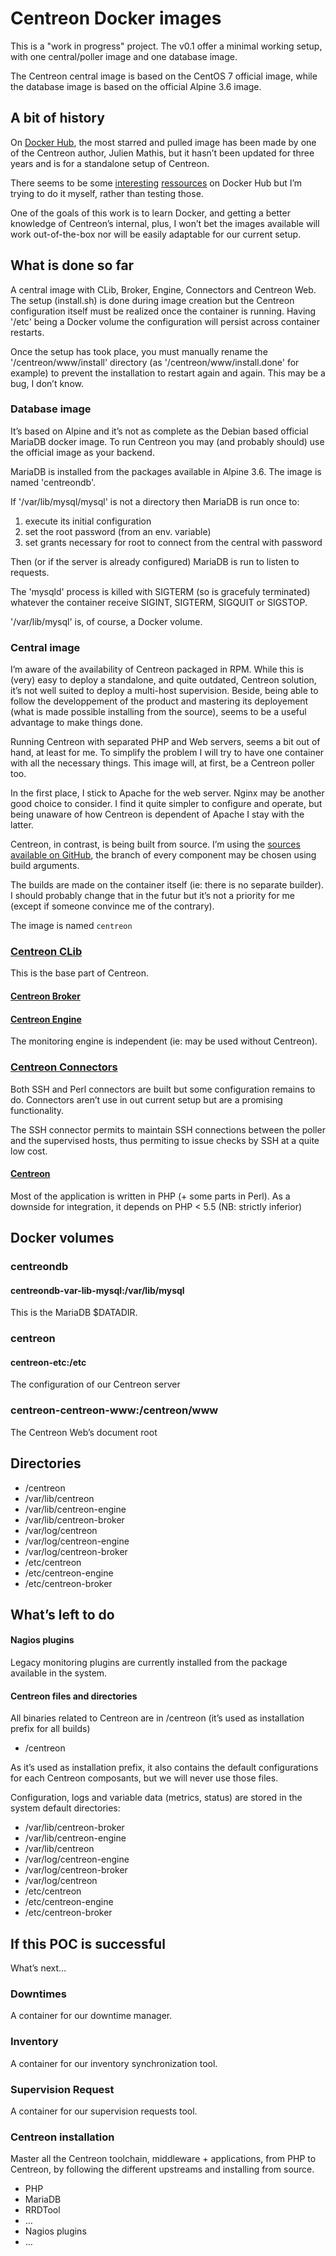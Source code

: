 # Centreon Docker images

This is a "work in progress" project. The v0.1 offer a minimal working setup, with one central/poller image and one database image.

The Centreon central image is based on the CentOS 7 official image, while the database image is based on the official Alpine 3.6 image.

## A bit of history

On [Docker Hub](https://hub.docker.com/search/?isAutomated=0&isOfficial=0&page=1&pullCount=0&q=centreon&starCount=0), the most starred and pulled image has been made by one of the Centreon author, Julien Mathis, but it hasn’t been updated for three years and is for a standalone setup of Centreon.

There seems to be some [interesting](https://github.com/jpdurot/docker-centreon) [ressources](https://github.com/padelt/docker-centreon) on Docker Hub but I’m trying to do it myself, rather than testing those.

One of the goals of this work is to learn Docker, and getting a better knowledge of Centreon’s internal, plus, I won’t bet the images available will work out-of-the-box nor will be easily adaptable for our current setup.

## What is done so far

A central image with CLib, Broker, Engine, Connectors and Centreon Web. The setup (install.sh) is done during image creation but the Centreon configuration itself must be realized once the container is running. Having '/etc' being a Docker volume the configuration will persist across container restarts.

Once the setup has took place, you must manually rename the '/centreon/www/install' directory (as '/centreon/www/install.done' for example) to prevent the installation to restart again and again. This may be a bug, I don’t know.

### Database image

It’s based on Alpine and it’s not as complete as the Debian based official MariaDB docker image. To run Centreon you may (and probably should) use the official image as your backend.

MariaDB is installed from the packages available in Alpine 3.6. The image is named 'centreondb'.

If '/var/lib/mysql/mysql' is not a directory then MariaDB is run once to:

 1) execute its initial configuration
 2) set the root password (from an env. variable)
 3) set grants necessary for root to connect from the central with password
 
Then (or if the server is already configured) MariaDB is run to listen to requests.

The 'mysqld' process is killed with SIGTERM (so is gracefuly terminated) whatever the container receive SIGINT, SIGTERM, SIGQUIT or SIGSTOP.

'/var/lib/mysql' is, of course, a Docker volume.

### Central image

I’m aware of the availability of Centreon packaged in RPM. While this is (very) easy to deploy a standalone, and quite outdated, Centreon solution, it’s not well suited to deploy a multi-host supervision. Beside, being able to follow the developpement of the product and mastering its deployement (what is made possible installing from the source), seems to be a useful advantage to make things done.

Running Centreon with separated PHP and Web servers, seems a bit out of hand, at least for me. To simplify the problem I will try to have one container with all the necessary things. This image will, at first, be a Centreon poller too.

In the first place, I stick to Apache for the web server. Nginx may be another good choice to consider. I find it quite simpler to configure and operate, but being unaware of how Centreon is dependent of Apache I stay with the latter. 

Centreon, in contrast, is being built from source. I’m using the [sources available on GitHub](https://github.com/centreon/centreon), the branch of every component may be chosen using build arguments.

The builds are made on the container itself (ie: there is no separate builder). I should probably change that in the futur but it’s not a priority for me (except if someone convince me of the contrary).

The image is named `centreon`

### [Centreon CLib](https://github.com/centreon/centreon-clib)

This is the base part of Centreon.

#### [Centreon Broker](https://github.com/centreon/centreon-broker)


#### [Centreon Engine](https://github.com/centreon/centreon-engine)

The monitoring engine is independent (ie: may be used without Centreon).

### [Centreon Connectors](https://github.com/centreon/centreon-connectors)

Both SSH and Perl connectors are built but some configuration remains to do. Connectors aren’t use in out current setup but are a promising functionality.

The SSH connector permits to maintain SSH connections between the poller and the supervised hosts, thus permiting to issue checks by SSH at a quite low cost.

#### [Centreon](https://github.com/centreon/centreon)

Most of the application is written in PHP (+ some parts in Perl). As a downside for integration, it depends on PHP < 5.5 (NB: strictly inferior)

## Docker volumes

### centreondb

#### centreondb-var-lib-mysql:/var/lib/mysql
 
This is the MariaDB $DATADIR.
 
### centreon

#### centreon-etc:/etc

The configuration of our Centreon server

### centreon-centreon-www:/centreon/www

The Centreon Web’s document root

## Directories

 - /centreon
 - /var/lib/centreon
 - /var/lib/centreon-engine
 - /var/lib/centreon-broker
 - /var/log/centreon
 - /var/log/centreon-engine
 - /var/log/centreon-broker
 - /etc/centreon
 - /etc/centreon-engine
 - /etc/centreon-broker

## What’s left to do

#### Nagios plugins

Legacy monitoring plugins are currently installed from the package available in the system.

#### Centreon files and directories 

All binaries related to Centreon are in /centreon (it’s used as installation prefix for all builds)

 - /centreon
 
As it’s used as installation prefix, it also contains the default configurations for each Centreon composants, but we will never use those files.

Configuration, logs and variable data (metrics, status) are stored in the system default directories:

 - /var/lib/centreon-broker
 - /var/lib/centreon-engine
 - /var/lib/centreon
 - /var/log/centreon-engine
 - /var/log/centreon-broker
 - /var/log/centreon
 - /etc/centreon
 - /etc/centreon-engine
 - /etc/centreon-broker

## If this POC is successful 

What’s next…

### Downtimes

A container for our downtime manager.

### Inventory

A container for our inventory synchronization tool.

### Supervision Request

A container for our supervision requests tool.

### Centreon installation

Master all the Centreon toolchain, middleware + applications, from PHP to Centreon, by following the different upstreams and installing from source.

 - PHP
 - MariaDB
 - RRDTool
 - …
 - Nagios plugins
 - …



